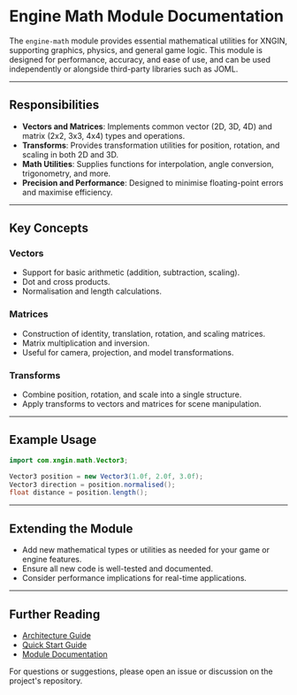 # Engine Math Module Documentation

The `engine-math` module provides essential mathematical utilities for XNGIN, supporting graphics, physics, and general game logic. This module is designed for performance, accuracy, and ease of use, and can be used independently or alongside third-party libraries such as JOML.

---

## Responsibilities

- **Vectors and Matrices**: Implements common vector (2D, 3D, 4D) and matrix (2x2, 3x3, 4x4) types and operations.
- **Transforms**: Provides transformation utilities for position, rotation, and scaling in both 2D and 3D.
- **Math Utilities**: Supplies functions for interpolation, angle conversion, trigonometry, and more.
- **Precision and Performance**: Designed to minimise floating-point errors and maximise efficiency.

---

## Key Concepts

### Vectors
- Support for basic arithmetic (addition, subtraction, scaling).
- Dot and cross products.
- Normalisation and length calculations.

### Matrices
- Construction of identity, translation, rotation, and scaling matrices.
- Matrix multiplication and inversion.
- Useful for camera, projection, and model transformations.

### Transforms
- Combine position, rotation, and scale into a single structure.
- Apply transforms to vectors and matrices for scene manipulation.

---

## Example Usage

```java
import com.xngin.math.Vector3;

Vector3 position = new Vector3(1.0f, 2.0f, 3.0f);
Vector3 direction = position.normalised();
float distance = position.length();
```

---

## Extending the Module

- Add new mathematical types or utilities as needed for your game or engine features.
- Ensure all new code is well-tested and documented.
- Consider performance implications for real-time applications.

---

## Further Reading

- [Architecture Guide](architecture.md)
- [Quick Start Guide](quickstart.md)
- [Module Documentation](.)

For questions or suggestions, please open an issue or discussion on the project's repository.

